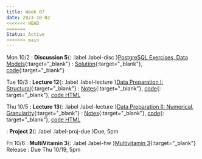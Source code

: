 ```yaml
---
title: Week 07
date: 2023-10-02
<<<<<<< HEAD
=======
Status: Active
>>>>>>> main
---
```


Mon 10/2
: **Discussion 5**{: .label .label-disc }[PostgreSQL Exercises, Data Models](https://drive.google.com/file/d/13kf34OXc_6IZBDrliyXhM4YcVAejOTkr/view?usp=sharing){:target="\_blank"}
  : [Solution](https://drive.google.com/file/d/1KPzKhfanYrxAmcXFLr1L_tXxLv2T9ViK/view?usp=drive_link){:target="\_blank"}, [code](https://data101.datahub.berkeley.edu/hub/user-redirect/git-pull?repo=https%3A%2F%2Fgithub.com%2Fcal-data-eng%2Ffa23-materials&urlpath=lab%2Ftree%2Ffa23-materials%2Fdisc%2Fdisc05%2Fdisc05.ipynb&branch=main){:target="\_blank"}

Tue 10/3
: **Lecture 12**{: .label .label-lecture }[Data Preparation I: Structural](https://docs.google.com/presentation/d/1LtRhc8adpAE-ekaDFhAyQmtkfuRrMpLAI5dSZBNieig/edit?usp=sharing){:target="\_blank"}
  : [Notes](https://drive.google.com/file/d/1SKZzPuxb-ONTA-7nnNoErgVWQKWS3Dsb/view?usp=sharing){:target="\_blank"}, [code](https://data101.datahub.berkeley.edu/hub/user-redirect/git-pull?repo=https%3A%2F%2Fgithub.com%2Fcal-data-eng%2Ffa23-materials&urlpath=lab%2Ftree%2Ffa23-materials%2Flecture%2Flec12%2Flec12.ipynb&branch=main){: target="\_blank"}, [code HTML](../../resources/assets/lectures/lec12/lec12.html)

Thu 10/5
: **Lecture 13**{: .label .label-lecture }[Data Preparation II: Numerical, Granularity](https://docs.google.com/presentation/d/19Nsksm89k8NBap9rwINJJFJeZCDSmF-feM6o0mz868c/edit?usp=sharing){:target="\_blank"}
  : [Notes](https://drive.google.com/file/d/1Q-WxPzRVfMj83HjSfxlYC4qDV22TgNVc/view?usp=drive_link){:target="\_blank"}, [code](https://data101.datahub.berkeley.edu/hub/user-redirect/git-pull?repo=https%3A%2F%2Fgithub.com%2Fcal-data-eng%2Ffa23-materials&urlpath=lab%2Ftree%2Ffa23-materials%2Flecture%2Flec13%2Flec13.ipynb&branch=main){: target="\_blank"}, [code HTML](../../resources/assets/lectures/lec13/lec13.html)

: **Project 2**{: .label .label-proj-due }Due, 5pm

Fri 10/6
: **MultiVitamin 3**{: .label .label-hw }[Multivitamin 3](https://www.gradescope.com/courses/576229/assignments/3486956){:target="\_blank"} Release
  : Due Thu 10/19, 5pm
